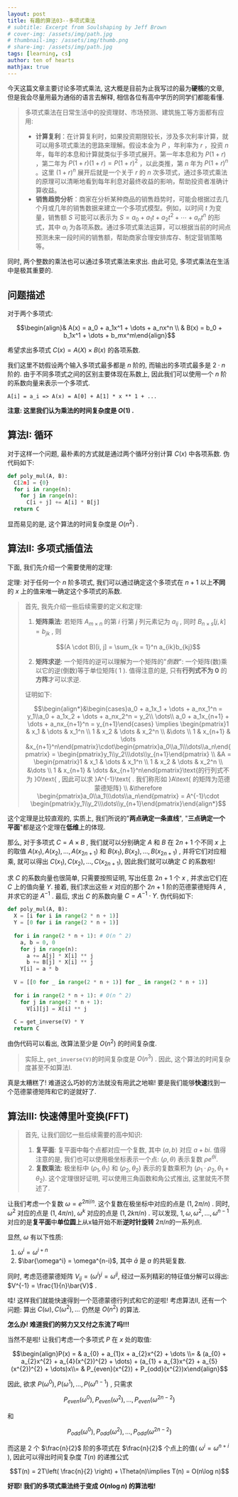 ```yaml
---
layout: post
title: 有趣的算法03--多项式乘法
# subtitle: Excerpt from Soulshaping by Jeff Brown
# cover-img: /assets/img/path.jpg
# thumbnail-img: /assets/img/thumb.png
# share-img: /assets/img/path.jpg
tags: [learning, cs]
author: ten of hearts
mathjax: true
---
```


今天这篇文章主要讨论多项式乘法, 这大概是目前为止我写过的最为**硬核**的文章, 但是我会尽量用最为通俗的语言去解释, 相信各位有高中学历的同学们都能看懂. 

> 多项式乘法在日常生活中的投资理财、市场预测、建筑施工等方面都有应用: 
> - **计算复利**：在计算复利时，如果投资期限较长，涉及多次利率计算，就可以用多项式乘法的思路来理解。假设本金为 $P$ ，年利率为 $r$ ，投资 $n$ 年，每年的本息和计算就类似于多项式展开。第一年本息和为 $P(1 + r)$ ，第二年为 $P(1 + r)(1 + r)=P(1 + r)^2$ ，以此类推，第 $n$ 年为 $P(1 + r)^n$ 。这里 $(1 + r)^n$ 展开后就是一个关于 $r$ 的 $n$ 次多项式，通过多项式乘法的原理可以清晰地看到每年利息对最终收益的影响，帮助投资者准确计算收益。
> - **销售趋势分析**：商家在分析某种商品的销售趋势时，可能会根据过去几个月或几年的销售数据来建立一个多项式模型。例如，以时间 $t$ 为变量，销售额 $S$ 可能可以表示为 $S = a_0 + a_1t + a_2t^2+\cdots+a_nt^n$ 的形式，其中 $a_i$ 为各项系数。通过多项式乘法运算，可以根据当前的时间点预测未来一段时间的销售额，帮助商家合理安排库存、制定营销策略等。

同时, 两个整数的乘法也可以通过多项式乘法来求出. 由此可见, 多项式乘法在生活中是极其重要的. 

## 问题描述

对于两个多项式: 

$$\begin{align}& A(x) = a_0 + a_1x^1 + \dots + a_nx^n \\ & B(x) = b_0 + b_1x^1 + \dots + b_mx^m\end{align}$$

希望求出多项式 $C(x) = A(X) \times B(x)$ 的各项系数. 

我们这里不妨假设两个输入多项式最多都是 $n$ 阶的, 而输出的多项式最多是 $2\cdot n$ 阶的. 由于不同多项式之间的区别主要体现在系数上, 因此我们可以使用一个 $n$ 阶的系数向量来表示一个多项式. 

```
A[i] = a_i => A(x) = A[0] + A[1] * x ** 1 + ...
```

**注意: 这里我们认为乘法的时间复杂度是 $O(1)$ .**

## 算法I: 循环

对于这样一个问题, 最朴素的方式就是通过两个循环分别计算 $C(x)$ 中各项系数. 伪代码如下: 

```python
def poly_mul(A, B): 
  C[2n] = {0}
  for i in range(n):
    for j in range(n):
      C[i + j] += A[i] * B[j]
  return C
```

显而易见的是, 这个算法的时间复杂度是 $O(n^2)$ .

## 算法II: 多项式插值法

下面, 我们先介绍一个需要使用的定理: 

定理: 对于任何一个 $n$ 阶多项式, 我们可以通过确定这个多项式在 $n + 1$ 以上**不同**的 $x$ 上的值来唯一确定这个多项式的系数. 

> 首先, 我先介绍一些后续需要的定义和定理: 
> 1. **矩阵乘法**: 若矩阵 $A_{m \times n}$ 的第 $i$ 行第 $j$ 列元素记为 $a_{ij}$ , 同时 $B_{n \times s}[j, k] = b_{jk}$ , 则 
> 
> $$(A \cdot B)[i, j] = \sum_{k = 1}^n a_{ik}b_{kj}$$
> 
> 2. **矩阵求逆**: 一个矩阵的逆可以理解为一个矩阵的"*倒数*": 一个矩阵(数)乘以它的逆(倒数)等于单位矩阵( $1$ ). 值得注意的是, 只有**行列式不为 $0$** 的**方阵**才可以求逆. 
> 
> 证明如下: 
> 
> $$\begin{align*}&\begin{cases}a_0 + a_1x_1 + \dots + a_nx_1^n = y_1\\a_0 + a_1x_2 + \dots + a_nx_2^n = y_2\\ \dots\\ a_0 + a_1x_{n+1} + \dots + a_nx_{n+1}^n = y_{n+1}\end{cases} \implies \begin{pmatrix}1 & x_1 & \dots & x_1^n \\ 1 & x_2 & \dots & x_2^n \\ &\dots \\ 1 & x_{n+1} & \dots &x_{n+1}^n\end{pmatrix}\cdot\begin{pmatrix}a_0\\a_1\\\dots\\a_n\end{pmatrix} = \begin{pmatrix}y_1\\y_2\\\dots\\y_{n+1}\end{pmatrix} \\ &A = \begin{pmatrix}1 & x_1 & \dots & x_1^n \\ 1 & x_2 & \dots & x_2^n \\ &\dots \\ 1 & x_{n+1} & \dots &x_{n+1}^n\end{pmatrix}\text{的行列式不为 }0\text{ , 因此可以求 }A^{-1}\text{ . 我们称形如 }A\text{ 的矩阵为范德蒙德矩阵} \\ &\therefore \begin{pmatrix}a_0\\a_1\\\dots\\a_n\end{pmatrix} = A^{-1}\cdot \begin{pmatrix}y_1\\y_2\\\dots\\y_{n+1}\end{pmatrix}\end{align*}$$

这个定理是比较直观的, 实质上, 我们所说的"**两点确定一条直线**", "**三点确定一个平面**"都是这个定理在**低维**上的体现. 

那么, 对于多项式 $C = A \times B$ , 我们就可以分别确定 $A$ 和 $B$ 在 $2n + 1$ 个不同 $x$ 上的取值 $A(x_1), A(x_2), \dots, A(x_{2n+1})$ 和 $B(x_1), B(x_2), \dots, B(x_{2n+1})$ , 并将它们对应相乘, 就可以得出 $C(x_1), C(x_2), \dots, C(x_{2n+1})$, 因此我们就可以确定 $C$ 的系数啦! 

求 $C$ 的系数向量也很简单, 只需要按照证明, 写出任意 $2n + 1$ 个 $x$ , 并求出它们在 $C$ 上的值向量 $Y$. 接着, 我们求出这些 $x$ 对应的那个 $2n+1$ 阶的范德蒙德矩阵 $A$ , 并求它的逆 $A^{-1}$ . 最后, 求出 $C$ 的系数向量 $C = A^{-1}\cdot Y$. 伪代码如下: 

```python
def poly_mul(A, B): 
  X = [i for i in range(2 * n + 1)]
  Y = [0 for i in range(2 * n + 1)]
  
  for i in range(2 * n + 1): # O(n ^ 2)
    a, b = 0, 0
    for j in range(n):
      a += A[j] * X[i] ** j
      b += B[j] * X[i] ** j
    Y[i] = a * b
  
  V = [[0 for _ in range(2 * n + 1)] for _ in range(2 * n + 1)]
  
  for i in range(2 * n + 1): # O(n ^ 2)
    for j in range(2 * n + 1): 
      V[i][j] = X[i] ** j
  
  C = get_inverse(V) * Y
  return C
```

由伪代码可以看出, 改算法至少是 $O(n^2)$ 的时间复杂度. 

> 实际上, `get_inverse(V)`的时间复杂度是 $O(n^3)$ . 因此, 这个算法的时间复杂度甚至不如算法I.

真是太糟糕了! 难道这么巧妙的方法就没有用武之地嘛! 要是我们能够**快速**找到一个范德蒙德矩阵和它的逆就好了.

## 算法III: 快速傅里叶变换(FFT)

> 首先, 让我们回忆一些后续需要的高中知识: 
> 1. **复平面**: 复平面中每个点都对应一个复数, 其中 $(a, b)$ 对应 $a + bi$. 值得注意的是, 我们也可以使用极坐标表示一个点: $(\rho, \theta)$ 表示复数 $\rho e^{\theta i}$. 
> 2. **复数乘法**: 极坐标中 $(\rho_1, \theta_1)$ 和 $(\rho_2, \theta_2)$ 表示的复数乘积为 $(\rho_1\cdot\rho_2, \theta_1+\theta_2)$. 这个定理很好证明, 可以使用三角函数和角公式推出, 这里就先不赘述了. 

让我们考虑一个复数 $\omega = e^{2\pi i / n}$. 这个复数在极坐标中对应的点是 $(1, 2\pi /n)$ . 同时, $\omega^2$ 对应的点是 $(1, 4\pi /n)$, $\omega ^ k$ 对应的点是 $(1, 2k\pi / n)$ . 可以发现, $1, \omega, \omega^2, \dots, \omega^{n-1}$ 对应的是**复平面**中**单位圆**上从x轴开始不断**逆时针旋转** $2\pi /n$的一系列点. 

显然, $\omega$ 有以下性质: 
1. $\omega^{i} = \omega^{i + n}$
2. $\bar{\omega^i} = \omega^{n-i}$, 其中 $\bar{a}$ 是 $a$ 的共轭复数.

同时, 考虑范德蒙德矩阵 $V_{ij} = (\omega^i)^j = \omega^{ij}$, 经过一系列精彩的特征值分解可以得出: $V^{-1} = \frac{1}{n}\bar{V}$ . 

哇! 这样我们就能快速得到一个范德蒙德行列式和它的逆啦! 考虑算法II, 还有一个问题: 算出 $C(\omega), C(\omega^2), \dots$ 仍然是 $O(n^2)$ 的算法. 

**怎么办! 难道我们的努力又又付之东流了吗!!!**

当然不是啦! 让我们考虑一个多项式 $P$ 在 $x$ 处的取值: 

$$\begin{align}P(x) = &  a_{0} + a_{1}x + a_{2}x^{2} + \dots \\= & (a_{0} + a_{2}x^{2} + a_{4}(x^{2})^{2} + \dots) + (a_{1} + a_{3}x^{2} + a_{5}(x^{2})^{2} + \dots)x\\= & P_{even}(x^{2}) + P_{odd}(x^{2})x\end{align}$$

因此, 欲求 $P(\omega^{0}), P(\omega^{1}), \dots, P(\omega^{n-1})$ , 只需求 

$$P_{even}(\omega^{0}), P_{even}(\omega^{2}), \dots, P_{even}(\omega^{2n-2})$$

和

$$P_{odd}(\omega^{0}), P_{odd}(\omega^{2}), \dots, P_{odd}(\omega^{2n-2})$$

而这是 $2$ 个 $\frac{n}{2}$ 阶的多项式在 $\frac{n}{2}$ 个点上的值( $\omega^{i} = \omega^{n+i}$ ), 因此可以得出时间复杂度 $T(n)$ 的递推公式 

$$T(n) = 2T\left( \frac{n}{2} \right) + \Theta(n)\implies T(n) = O(n\log n)$$

**好耶! 我们的多项式乘法终于变成 $O(n\log n)$ 的算法啦!**
